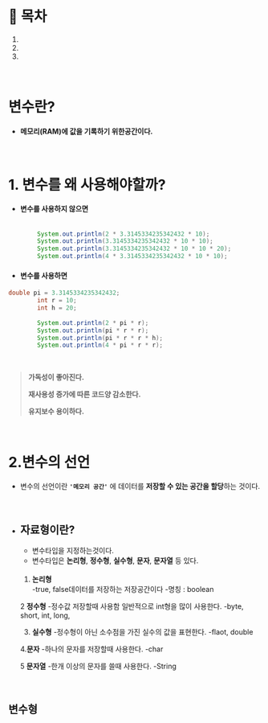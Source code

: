 # 🔖 목차

1.
2.
3.

<br/>

# 변수란?

- #### 메모리(RAM)에 값을 기록하기 위한공간이다.

<br/>

# 1. 변수를 왜 사용해야할까?

- #### 변수를 사용하지 않으면

```java
  
		System.out.println(2 * 3.3145334235342432 * 10);
		System.out.println(3.3145334235342432 * 10 * 10);
		System.out.println(3.3145334235342432 * 10 * 10 * 20);
		System.out.println(4 * 3.3145334235342432 * 10 * 10);
```

- #### 변수를 사용하면

```java
double pi = 3.3145334235342432;
		int r = 10;
		int h = 20;
		
		System.out.println(2 * pi * r);
		System.out.println(pi * r * r);
		System.out.println(pi * r * r * h);
		System.out.println(4 * pi * r * r);
```
<br>
 
 > **가독성이 좋아진다.**
 > 
 > **재사용성 증가에 따른 코드양 감소한다.**
 > 
 > **유지보수 용이하다.**

<br/>

# 2.변수의 선언

- 변수의 선언이란 <code><strong>'메모리 공간'</strong></code> 에 데이터를 **저장할 수 있는 공간을 할당**하는 것이다.

<br/>

- ## 자료형이란?

	- 변수타입을 지정하는것이다.
	- 변수타입은 **논리형**, **정수형**, **실수형**, **문자**, **문자열** 등 있다.<br><br>				
	1. **논리형**	
	-true, false데이터를 저장하는 저장공간이다
	-명칭 : boolean
		
	2 **정수형**
		-정수값 저장할때 사용함 일반적으로 int형을 많이 사용한다.
		-byte, short, int, long,
	
	3. **실수형**
		-정수형이 아닌 소수점을 가진 실수의 값을 표현한다.
		-flaot, double 
		
	4.**문자**
		-하나의 문자를 저장할때 사용한다.
		-char
		
	5 **문자열**
		-한개 이상의 문자를 쓸때 사용한다.
		-String
		
		
<br/>

## 변수형
		
	

		
		
	
		

		
	


          
   
